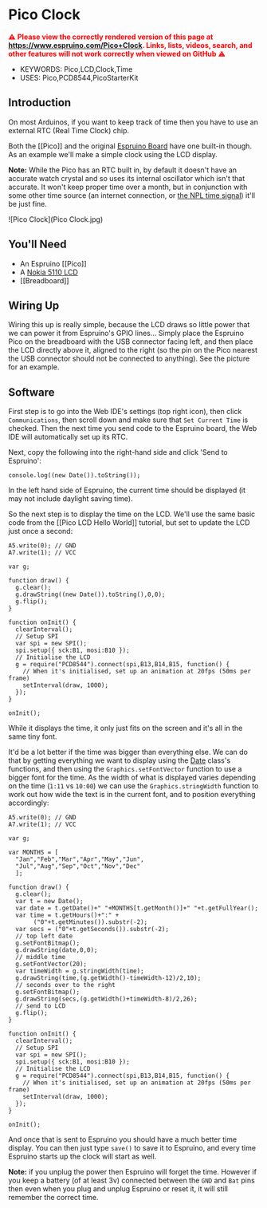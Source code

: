 <!--- Copyright (c) 2015 Gordon Williams, Pur3 Ltd. See the file LICENSE for copying permission. -->
Pico Clock
=========

<span style="color:red">:warning: **Please view the correctly rendered version of this page at https://www.espruino.com/Pico+Clock. Links, lists, videos, search, and other features will not work correctly when viewed on GitHub** :warning:</span>

* KEYWORDS: Pico,LCD,Clock,Time
* USES: Pico,PCD8544,PicoStarterKit

Introduction
-----------

On most Arduinos, if you want to keep track of time then you have to use an external RTC (Real Time Clock) chip.

Both the [[Pico]] and the original [Espruino Board](/EspruinoBoard) have one built-in though. As an example we'll make a simple clock using the LCD display.

**Note:** While the Pico has an RTC built in, by default it doesn't have an accurate watch crystal and so uses its internal oscillator which isn't that accurate. It won't keep proper time over a month, but in conjunction with some other time source (an internet connection, or [the NPL time signal](http://en.wikipedia.org/wiki/Time_from_NPL)) it'll be just fine.

![Pico Clock](Pico Clock.jpg)

You'll Need
----------

* An Espruino [[Pico]]
* A [Nokia 5110 LCD](/PCD8544)
* [[Breadboard]]

Wiring Up
--------

Wiring this up is really simple, because the LCD draws so little power that we can power it from Espruino's GPIO lines... Simply place the Espruino Pico on the breadboard with the USB connector facing left, and then place the LCD directly above it, aligned to the right (so the pin on the Pico nearest the USB connector should not be connected to anything). See the picture for an example.

Software
-------

First step is to go into the Web IDE's settings (top right icon), then click `Communications`, then scroll down and make sure that `Set Current Time` is checked. Then the next time you send code to the Espruino board, the Web IDE will automatically set up its RTC.

Next, copy the following into the right-hand side and click 'Send to Espruino':

```
console.log((new Date()).toString());
```

In the left hand side of Espruino, the current time should be displayed (it may not include daylight saving time).

So the next step is to display the time on the LCD. We'll use the same basic code from the [[Pico LCD Hello World]] tutorial, but set to update the LCD just once a second:

```
A5.write(0); // GND
A7.write(1); // VCC

var g;

function draw() {
  g.clear();
  g.drawString((new Date()).toString(),0,0);
  g.flip();
}

function onInit() {
  clearInterval();
  // Setup SPI
  var spi = new SPI();
  spi.setup({ sck:B1, mosi:B10 });
  // Initialise the LCD
  g = require("PCD8544").connect(spi,B13,B14,B15, function() {
    // When it's initialised, set up an animation at 20fps (50ms per frame)
    setInterval(draw, 1000);
  });
}

onInit();
```

While it displays the time, it only just fits on the screen and it's all in the same tiny font.

It'd be a lot better if the time was bigger than everything else. We can do that by getting everything we want to display using the [Date](http://www.espruino.com/Reference#Date) class's functions, and then using the `Graphics.setFontVector` function to use a bigger font for the time. As the width of what is displayed varies depending on the time (`1:11` vs `10:00`) we can use the `Graphics.stringWidth` function to work out how wide the text is in the current font, and to position everything accordingly:

```
A5.write(0); // GND
A7.write(1); // VCC

var g;

var MONTHS = [
  "Jan","Feb","Mar","Apr","May","Jun",
  "Jul","Aug","Sep","Oct","Nov","Dec"
  ];

function draw() {
  g.clear();
  var t = new Date();
  var date = t.getDate()+" "+MONTHS[t.getMonth()]+" "+t.getFullYear();
  var time = t.getHours()+":" + 
       ("0"+t.getMinutes()).substr(-2);
  var secs = ("0"+t.getSeconds()).substr(-2);
  // top left date
  g.setFontBitmap();
  g.drawString(date,0,0);
  // middle time
  g.setFontVector(20);
  var timeWidth = g.stringWidth(time);
  g.drawString(time,(g.getWidth()-timeWidth-12)/2,10);
  // seconds over to the right
  g.setFontBitmap();
  g.drawString(secs,(g.getWidth()+timeWidth-8)/2,26);
  // send to LCD
  g.flip();
}

function onInit() {
  clearInterval();
  // Setup SPI
  var spi = new SPI();
  spi.setup({ sck:B1, mosi:B10 });
  // Initialise the LCD
  g = require("PCD8544").connect(spi,B13,B14,B15, function() {
    // When it's initialised, set up an animation at 20fps (50ms per frame)
    setInterval(draw, 1000);
  });
}

onInit();
```

And once that is sent to Espruino you should have a much better time display. You can then just type `save()` to save it to Espruino, and every time Espruino starts up the clock will start as well.

**Note:** if you unplug the power then Espruino will forget the time. However if you keep a battery (of at least 3v) connected between the `GND` and `Bat` pins then even when you plug and unplug Espruino or reset it, it will still remember the correct time.
